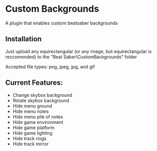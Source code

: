 # Custom Backgrounds
A plugin that enables custom beatsaber backgrounds

## Installation
Just upload any equirectangular (or any image, but equirectangular is reccomended) to the "Beat Saber\CustomBackgrounds" folder

Accepted file types: png, jpeg, jpg, and gif

## Current Features:
- Change skybox background
- Rotate skybox background
- Hide menu ground
- Hide menu notes
- Hide menu pile of notes 
- Hide game environment 
- Hide game platform
- Hide game lighting
- Hide track rings
- Hide track mirror

